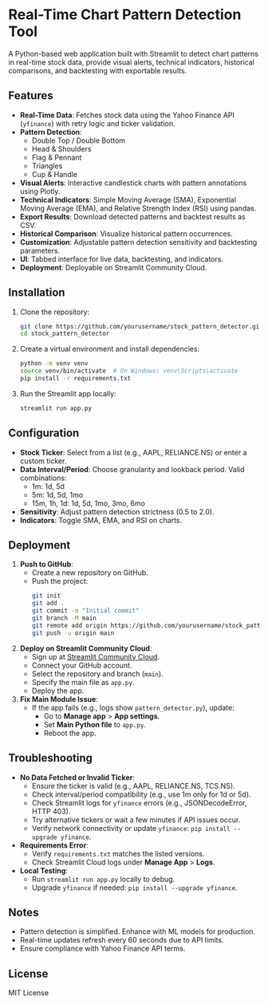 # Real-Time Chart Pattern Detection Tool

A Python-based web application built with Streamlit to detect chart patterns in real-time stock data, provide visual alerts, technical indicators, historical comparisons, and backtesting with exportable results.

## Features
- **Real-Time Data**: Fetches stock data using the Yahoo Finance API (`yfinance`) with retry logic and ticker validation.
- **Pattern Detection**:
  - Double Top / Double Bottom
  - Head & Shoulders
  - Flag & Pennant
  - Triangles
  - Cup & Handle
- **Visual Alerts**: Interactive candlestick charts with pattern annotations using Plotly.
- **Technical Indicators**: Simple Moving Average (SMA), Exponential Moving Average (EMA), and Relative Strength Index (RSI) using pandas.
- **Export Results**: Download detected patterns and backtest results as CSV.
- **Historical Comparison**: Visualize historical pattern occurrences.
- **Customization**: Adjustable pattern detection sensitivity and backtesting parameters.
- **UI**: Tabbed interface for live data, backtesting, and indicators.
- **Deployment**: Deployable on Streamlit Community Cloud.

## Installation
1. Clone the repository:
   ```bash
   git clone https://github.com/yourusername/stock_pattern_detector.git
   cd stock_pattern_detector
   ```
2. Create a virtual environment and install dependencies:
   ```bash
   python -m venv venv
   source venv/bin/activate  # On Windows: venv\Scripts\activate
   pip install -r requirements.txt
   ```
3. Run the Streamlit app locally:
   ```bash
   streamlit run app.py
   ```

## Configuration
- **Stock Ticker**: Select from a list (e.g., AAPL, RELIANCE.NS) or enter a custom ticker.
- **Data Interval/Period**: Choose granularity and lookback period. Valid combinations:
  - 1m: 1d, 5d
  - 5m: 1d, 5d, 1mo
  - 15m, 1h, 1d: 1d, 5d, 1mo, 3mo, 6mo
- **Sensitivity**: Adjust pattern detection strictness (0.5 to 2.0).
- **Indicators**: Toggle SMA, EMA, and RSI on charts.

## Deployment
1. **Push to GitHub**:
   - Create a new repository on GitHub.
   - Push the project:
     ```bash
     git init
     git add .
     git commit -m "Initial commit"
     git branch -M main
     git remote add origin https://github.com/yourusername/stock_pattern_detector.git
     git push -u origin main
     ```
2. **Deploy on Streamlit Community Cloud**:
   - Sign up at [Streamlit Community Cloud](https://streamlit.io/cloud).
   - Connect your GitHub account.
   - Select the repository and branch (`main`).
   - Specify the main file as `app.py`.
   - Deploy the app.
3. **Fix Main Module Issue**:
   - If the app fails (e.g., logs show `pattern_detector.py`), update:
     - Go to **Manage app** > **App settings**.
     - Set **Main Python file** to `app.py`.
     - Reboot the app.

## Troubleshooting
- **No Data Fetched or Invalid Ticker**:
  - Ensure the ticker is valid (e.g., AAPL, RELIANCE.NS, TCS.NS).
  - Check interval/period compatibility (e.g., use 1m only for 1d or 5d).
  - Check Streamlit logs for `yfinance` errors (e.g., JSONDecodeError, HTTP 403).
  - Try alternative tickers or wait a few minutes if API issues occur.
  - Verify network connectivity or update `yfinance`: `pip install --upgrade yfinance`.
- **Requirements Error**:
  - Verify `requirements.txt` matches the listed versions.
  - Check Streamlit Cloud logs under **Manage App** > **Logs**.
- **Local Testing**:
  - Run `streamlit run app.py` locally to debug.
  - Upgrade `yfinance` if needed: `pip install --upgrade yfinance`.

## Notes
- Pattern detection is simplified. Enhance with ML models for production.
- Real-time updates refresh every 60 seconds due to API limits.
- Ensure compliance with Yahoo Finance API terms.

## License
MIT License